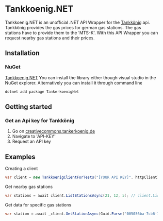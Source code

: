 # Tankkoenig.NET
Tankkoenig.NET is an unofficial .NET API Wrapper for the [Tankkönig](https://tankerkoenig.de/) api.
Tankkönig provides the gas prices for german gas stations. The gas stations have to provide them to the 'MTS-K'.
With this API Wrapper you can request nearby gas stations and their prices.

## Installation
### NuGet
[Tankkoenig.NET](https://www.nuget.org/packages/TankerkoenigNet/)
You can install the library either though visual studio in the NuGet explorer.
Alternatively you can install it through command line

```sh
dotnet add package TankerkoenigNet
```

## Getting started
### Get an Api key for Tankkönig
1. Go on [creativecommons.tankerkoenig.de](https://creativecommons.tankerkoenig.de/)
2. Navigate to 'API-KEY'
3. Request an API key

## Examples

Creating a client
```cs
var client = new TankkoenigClientForTests("[YOUR API KEY]", httpClient);
```

Get nearby gas stations
```cs
var stations = await client.ListStationsAsync(21, 12, 5); // client.ListStationsAsync([your lat], [your lon], [radius])
```

Get data for specific gas stations
```cs
var station = await _client.GetStationAsync(Guid.Parse("005056ba-7cb6-1ed2-bceb-90e59ad2cd35")); // the GUID of a random gas station, you have to replace that with the gas station you want.
```